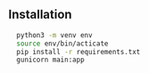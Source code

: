 ## Installation

```bash
  python3 -m venv env
  source env/bin/acticate
  pip install -r requirements.txt
  gunicorn main:app
```
